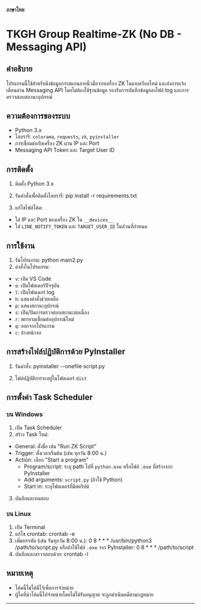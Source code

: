  
#### ภาษาไทย
# TKGH Group Realtime-ZK (No DB - Messaging API)

## คำอธิบาย
โปรแกรมนี้ใช้สำหรับดึงข้อมูลการสแกนลายนิ้วมือจากเครื่อง ZK ในแบบเรียลไทม์ และส่งการแจ้งเตือนผ่าน Messaging API โดยไม่ต้องใช้ฐานข้อมูล รองรับการบันทึกข้อมูลลงไฟล์ log และการตรวจสอบสถานะอุปกรณ์

## ความต้องการของระบบ
- Python 3.x
- ไลบรารี: `colorama`, `requests`, `zk`, `pyinstaller`
- การเชื่อมต่อกับเครื่อง ZK ผ่าน IP และ Port
- Messaging API Token และ Target User ID

## การติดตั้ง
1. ติดตั้ง Python 3.x
2. รันคำสั่งเพื่อติดตั้งไลบรารี: pip install -r requirements.txt

3. แก้ไขไฟล์โค้ด:
- ใส่ IP และ Port ของเครื่อง ZK ใน `__devices__`
- ใส่ `LINE_NOTIFY_TOKEN` และ `TARGET_USER_ID` ในส่วนที่กำหนด

## การใช้งาน
1. รันโปรแกรม: python main2.py
2. คำสั่งในโปรแกรม:
- `v`: เปิด VS Code
- `o`: เปิดโฟลเดอร์ปัจจุบัน
- `l`: เปิดโฟลเดอร์ log
- `h`: แสดงคำสั่งช่วยเหลือ
- `p`: แสดงสถานะอุปกรณ์
- `s`: เปิด/ปิดการตรวจสอบสถานะต่อเนื่อง
- `r`: พยายามเชื่อมต่ออุปกรณ์ใหม่
- `q`: ออกจากโปรแกรม
- `c`: ล้างหน้าจอ

## การสร้างไฟล์ปฏิบัติการด้วย PyInstaller
1. รันคำสั่ง: pyinstaller --onefile script.py

2. ไฟล์ปฏิบัติการจะอยู่ในโฟลเดอร์ `dist`

## การตั้งค่า Task Scheduler

### บน Windows
1. เปิด Task Scheduler
2. สร้าง Task ใหม่:
- General: ตั้งชื่อ เช่น "Run ZK Script"
- Trigger: ตั้งเวลาเริ่มต้น (เช่น ทุกวัน 8:00 น.)
- Action: เลือก "Start a program"
  - Program/script: ระบุ path ไปที่ `python.exe` หรือไฟล์ `.exe` ที่สร้างจาก PyInstaller
  - Add arguments: `script.py` (ถ้าใช้ Python)
  - Start in: ระบุโฟลเดอร์ที่มีสคริปต์
3. บันทึกและทดสอบ

### บน Linux
1. เปิด Terminal
2. แก้ไข crontab: crontab -e
3. เพิ่มบรรทัด (เช่น รันทุกวัน 8:00 น.): 0 8 * * * /usr/bin/python3 /path/to/script.py
หรือถ้าใช้ไฟล์ `.exe` จาก PyInstaller: 0 8 * * * /path/to/script
4. บันทึกและตรวจสอบด้วย: crontab -l

## หมายเหตุ
- โค้ดนี้ไม่ได้มีไว้เพื่อการจำหน่าย
- ผู้ใดที่นำโค้ดนี้ไปจำหน่ายโดยไม่ได้รับอนุญาต จะถูกดำเนินคดีตามกฎหมาย
---